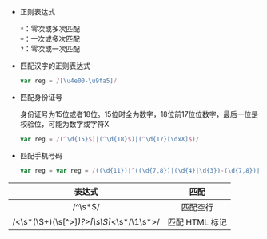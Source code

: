 * 正则表达式

  `*`：零次或多次匹配   
  `+`：一次或多次匹配   
  `?`：零次或一次匹配   

* 匹配汉字的正则表达式

  ```javascript
  var reg = /[\u4e00-\u9fa5]/
  ```

* 匹配身份证号

  身份证号为15位或者18位。15位时全为数字，18位前17位位数字，最后一位是校验位，可能为数字或字符X

  ```javascript
  var reg = /(^\d{15}$)|(^\d{18}$)|(^\d{17}[\dxX]$)/
  ```

* 匹配手机号码

  ```javascript
  var reg = var reg = /((\d{11})|^((\d{7,8})|(\d{4}|\d{3})-(\d{7,8})|(\d{4}|\d{3})-(\d{7,8})-(\d{4}|\d{3}|\d{2}|\d{1})|(\d{7,8})-(\d{4}|\d{3}|\d{2}|\d{1}))$)/
  ```

| 表达式 | 匹配 |
| :---: | :---: |
| /^\s*$/ | 匹配空行 |
| /<\s*(\S+)(\s[^>]*)?>[\s\S]*<\s*\/\1\s*>/ | 匹配 HTML 标记 |
